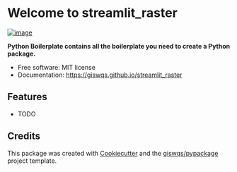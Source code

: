 # Welcome to streamlit_raster


[![image](https://img.shields.io/pypi/v/streamlit_raster.svg)](https://pypi.python.org/pypi/streamlit_raster)


**Python Boilerplate contains all the boilerplate you need to create a Python package.**


-   Free software: MIT license
-   Documentation: <https://giswqs.github.io/streamlit_raster>
    

## Features

-   TODO

## Credits

This package was created with [Cookiecutter](https://github.com/cookiecutter/cookiecutter) and the [giswqs/pypackage](https://github.com/giswqs/pypackage) project template.
